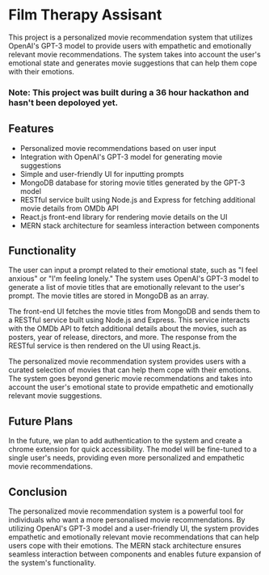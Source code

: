 # Film Therapy Assisant

This project is a personalized movie recommendation system that utilizes OpenAI's GPT-3 model to provide users with empathetic and emotionally relevant movie recommendations. The system takes into account the user's emotional state and generates movie suggestions that can help them cope with their emotions.

### Note: This project was built during a 36 hour hackathon and hasn't been depoloyed yet.

## Features

- Personalized movie recommendations based on user input
- Integration with OpenAI's GPT-3 model for generating movie suggestions
- Simple and user-friendly UI for inputting prompts
- MongoDB database for storing movie titles generated by the GPT-3 model
- RESTful service built using Node.js and Express for fetching additional movie details from OMDb API
- React.js front-end library for rendering movie details on the UI
- MERN stack architecture for seamless interaction between components

## Functionality

The user can input a prompt related to their emotional state, such as "I feel anxious" or "I'm feeling lonely." The system uses OpenAI's GPT-3 model to generate a list of movie titles that are emotionally relevant to the user's prompt. The movie titles are stored in MongoDB as an array.

The front-end UI fetches the movie titles from MongoDB and sends them to a RESTful service built using Node.js and Express. This service interacts with the OMDb API to fetch additional details about the movies, such as posters, year of release, directors, and more. The response from the RESTful service is then rendered on the UI using React.js.

The personalized movie recommendation system provides users with a curated selection of movies that can help them cope with their emotions. The system goes beyond generic movie recommendations and takes into account the user's emotional state to provide empathetic and emotionally relevant movie suggestions.

## Future Plans

In the future, we plan to add authentication to the system and create a chrome extension for quick accessibility. The model will be fine-tuned to a single user's needs, providing even more personalized and empathetic movie recommendations.

## Conclusion

The personalized movie recommendation system is a powerful tool for individuals who want a more personalised movie recommendations. By utilizing OpenAI's GPT-3 model and a user-friendly UI, the system provides empathetic and emotionally relevant movie recommendations that can help users cope with their emotions. The MERN stack architecture ensures seamless interaction between components and enables future expansion of the system's functionality.
